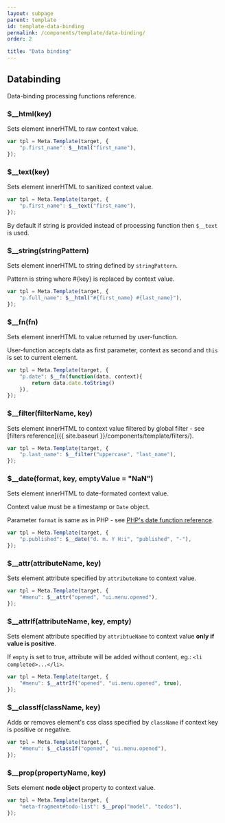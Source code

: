 ```yaml
---
layout: subpage
parent: template
id: template-data-binding
permalink: /components/template/data-binding/
order: 2

title: "Data binding"
---
```


## Databinding

Data-binding processing functions reference.

### $__html(key)

Sets element innerHTML to raw context value.

```javascript
var tpl = Meta.Template(target, {
    "p.first_name": $__html("first_name"),
});
```

### $__text(key)

Sets element innerHTML to sanitized context value.

```javascript
var tpl = Meta.Template(target, {
    "p.first_name": $__text("first_name"),
});
```

By default if string is provided instead of processing function then `$__text` is used.

### $__string(stringPattern)

Sets element innerHTML to string defined by `stringPattern`.

Pattern is string where #{key} is replaced by context value.

```javascript
var tpl = Meta.Template(target, {
    "p.full_name": $__html("#{first_name} #{last_name}"),
});
```

### $__fn(fn)

Sets element innerHTML to value returned by user-function.

User-function accepts data as first parameter, context as second and `this` is set to current element.

```javascript
var tpl = Meta.Template(target, {
    "p.date": $__fn(function(data, context){
        return data.date.toString()
    }),
});
```

### $__filter(filterName, key)

Sets element innerHTML to context value filtered by global filter - see [filters reference]({{ site.baseurl }}/components/template/filters/).

```javascript
var tpl = Meta.Template(target, {
    "p.last_name": $__filter("uppercase", "last_name"),
});
```

### $__date(format, key, emptyValue = "NaN")

Sets element innerHTML to date-formated context value.

Context value must be a timestamp or `Date` object.

Parameter `format` is same as in PHP - see [PHP's date function reference](http://php.net/manual/en/function.date.php).

```javascript
var tpl = Meta.Template(target, {
    "p.published": $__date("d. m. Y H:i", "published", "-"),
});
```

### $__attr(attributeName, key)

Sets element attribute specified by `attributeName` to context value.

```javascript
var tpl = Meta.Template(target, {
    "#menu": $__attr("opened", "ui.menu.opened"),
});
```

### $__attrIf(attributeName, key, empty)

Sets element attribute specified by `attribtueName` to context value **only if value is positive**.

If `empty` is set to true, attribute will be added without content, eg.: `<li completed>...</li>`.

```javascript
var tpl = Meta.Template(target, {
    "#menu": $__attrIf("opened", "ui.menu.opened", true),
});
```

### $__classIf(className, key)

Adds or removes element's css class specified by `className` if context key is positive or negative.

```javascript
var tpl = Meta.Template(target, {
    "#menu": $__classIf("opened", "ui.menu.opened"),
});
```

### $__prop(propertyName, key)

Sets element **node object** property to context value.

```javascript
var tpl = Meta.Template(target, {
    "meta-fragment#todo-list": $__prop("model", "todos"),
});
```